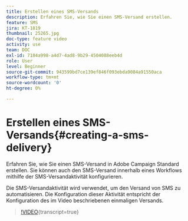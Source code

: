 ```yaml
---
title: Erstellen eines SMS-Versands
description: Erfahren Sie, wie Sie einen SMS-Versand erstellen.
feature: SMS
jira: KT-1819
thumbnail: 25265.jpg
doc-type: feature video
activity: use
team: DOC
exl-id: 7184a998-a4d7-4ad8-9b29-4504088eeb4d
role: User
level: Beginner
source-git-commit: 943599bd7ce139ef846f093ebda9084a91550aca
workflow-type: tm+mt
source-wordcount: '0'
ht-degree: 0%

---
```


# Erstellen eines SMS-Versands{#creating-a-sms-delivery}

Erfahren Sie, wie Sie einen SMS-Versand in Adobe Campaign Standard erstellen. Sie können auch den SMS-Versand innerhalb eines Workflows mithilfe der SMS-Versandaktivität konfigurieren.

Die SMS-Versandaktivität wird verwendet, um den Versand von SMS zu automatisieren. Die Konfiguration dieser Aktivität entspricht der Konfiguration des im Video beschriebenen einmaligen Versands.

>[!VIDEO](https://video.tv.adobe.com/v/25265/?learn=on){transcript=true}
